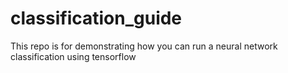 # classification_guide
This repo is for demonstrating how you can run a neural network classification using tensorflow
